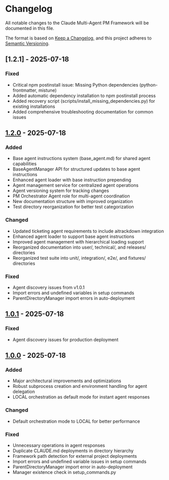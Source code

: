 # Changelog

All notable changes to the Claude Multi-Agent PM Framework will be documented in this file.

The format is based on [Keep a Changelog](https://keepachangelog.com/en/1.0.0/),
and this project adheres to [Semantic Versioning](https://semver.org/spec/v2.0.0.html).

## [1.2.1] - 2025-07-18

### Fixed
- Critical npm postinstall issue: Missing Python dependencies (python-frontmatter, mistune)
- Added automatic dependency installation to npm postinstall process
- Added recovery script (scripts/install_missing_dependencies.py) for existing installations
- Added comprehensive troubleshooting documentation for common issues

## [1.2.0] - 2025-07-18

### Added
- Base agent instructions system (base_agent.md) for shared agent capabilities
- BaseAgentManager API for structured updates to base agent instructions
- Enhanced agent loader with base instruction prepending
- Agent management service for centralized agent operations
- Agent versioning system for tracking changes
- PM Orchestrator Agent role for multi-agent coordination
- New documentation structure with improved organization
- Test directory reorganization for better test categorization

### Changed
- Updated ticketing agent requirements to include aitrackdown integration
- Enhanced agent loader to support base agent instructions
- Improved agent management with hierarchical loading support
- Reorganized documentation into user/, technical/, and releases/ directories
- Reorganized test suite into unit/, integration/, e2e/, and fixtures/ directories

### Fixed
- Agent discovery issues from v1.0.1
- Import errors and undefined variables in setup commands
- ParentDirectoryManager import errors in auto-deployment

## [1.0.1] - 2025-07-18

### Fixed
- Agent discovery issues for production deployment

## [1.0.0] - 2025-07-18

### Added
- Major architectural improvements and optimizations
- Robust subprocess creation and environment handling for agent delegation
- LOCAL orchestration as default mode for instant agent responses

### Changed
- Default orchestration mode to LOCAL for better performance

### Fixed
- Unnecessary operations in agent responses
- Duplicate CLAUDE.md deployments in directory hierarchy
- Framework path detection for external project deployments
- Import errors and undefined variable issues in setup commands
- ParentDirectoryManager import error in auto-deployment
- Manager existence check in setup_commands.py

[1.2.0]: https://github.com/bobmatnyc/claude-multiagent-pm/compare/v1.0.1...v1.2.0
[1.0.1]: https://github.com/bobmatnyc/claude-multiagent-pm/compare/v1.0.0...v1.0.1
[1.0.0]: https://github.com/bobmatnyc/claude-multiagent-pm/releases/tag/v1.0.0